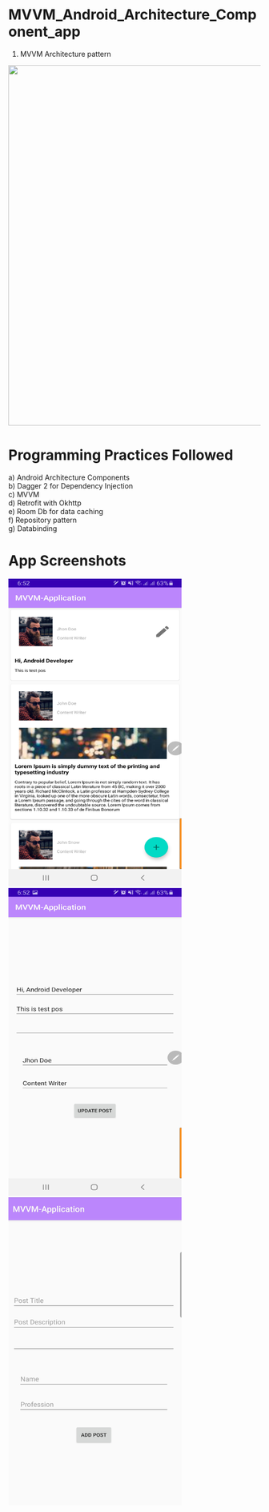 # MVVM_Android_Architecture_Component_app
1. MVVM Architecture pattern
<img src="https://miro.medium.com/max/2400/1*-yY0l4XD3kLcZz0rO1sfRA.png" width="960" height="720" />

# Programming Practices Followed
a) Android Architecture Components <br/>
b) Dagger 2 for Dependency Injection <br/>
c) MVVM <br/>
d) Retrofit with Okhttp <br/>
e) Room Db for data caching <br/>
f) Repository pattern <br/>
g) Databinding

# App Screenshots
<img src="https://raw.githubusercontent.com/rezaulkhan111/MVVM_Android_Architecture_Component_app/master/Screenshot_20210422-185230_MVVM-Application.jpg" width="346" height="615" />

<img src="https://raw.githubusercontent.com/rezaulkhan111/MVVM_Android_Architecture_Component_app/master/Screenshot_20210422-185241_MVVM-Application.jpg" width="346" height="615" />

<img src="https://raw.githubusercontent.com/rezaulkhan111/MVVM_Android_Architecture_Component_app/master/SmartSelect_20210422-184802_MVVM-Application.jpg" width="346" height="615" />
